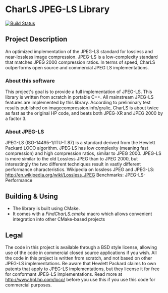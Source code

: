 # CharLS JPEG-LS Library
[![Build Status](https://travis-ci.org/png85/CharLS.png?branch=master)](https://travis-ci.org/png85/CharLS)
## Project Description
An optimized implementation of the JPEG-LS standard for lossless and near-lossless image compression. JPEG-LS is a low-complexity standard that matches JPEG 2000 compression ratios. In terms of speed, CharLS outperforms open source and commercial JPEG LS implementations. 

### About this software
This project's goal is to provide a full implementation of JPEG-LS. This library is written from scratch in portable C++. All mainstream JPEG-LS features are implemented by this library. 
According to preliminary test results published on imagecompression.info/gralic, CharLS is about twice as fast as the original HP code, and beats both JPEG-XR and JPEG 2000 by a factor 3. 

### About JPEG-LS
JPEG-LS (ISO-14495-1/ITU-T.87) is a standard derived from the Hewlett Packard LOCO algorithm. JPEG LS has low complexity (meaning fast compression) and high compression ratios, similar to JPEG 2000. JPEG-LS is more similar to the old Lossless JPEG than to JPEG 2000, but interestingly the two different techniques result in vastly different performance characteristics. 
Wikipedia on lossless JPEG and JPEG-LS: http://en.wikipedia.org/wiki/Lossless_JPEG
Benchmarks: JPEG-LS-Performance

## Building & Using
* The library is built using CMake.
* It comes with a _FindCharLS.cmake_ macro which allows convenient integration into other CMake-based projects

## Legal
The code in this project is available through a BSD style license, allowing use of the code in commercial closed source applications if you wish. All the code in this project is written from scratch, and not based on other JPEG-LS implementations. Be aware that Hewlett Packard claims to own patents that apply to JPEG-LS implementations, but they license it for free for conformant JPEG-LS implementations. Read more at http://www.hpl.hp.com/loco/ before you use this if you use this code for commercial purposes. 
